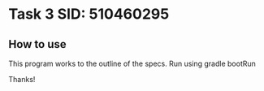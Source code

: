 # Task 3 SID: 510460295

## How to use

This program works to the outline of the specs. Run using gradle bootRun

Thanks!


